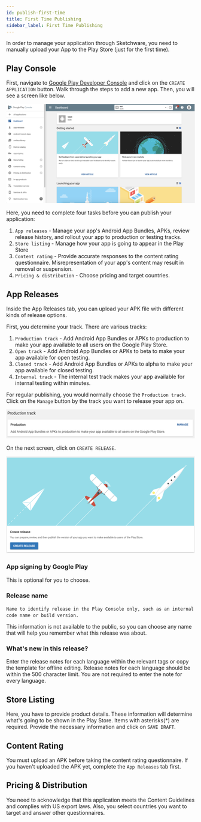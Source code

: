 ```yaml
---
id: publish-first-time
title: First Time Publishing
sidebar_label: First Time Publishing
---
```


In order to manage your application through Sketchware, you need to manually upload your App to the Play Store (just for the first time).

## Play Console

First, navigate to [Google Play Developer Console](https://play.google.com/apps/publish) and click on the `CREATE APPLICATION` button. Walk through the steps to add a new app. Then, you will see a screen like below.

![step1](assets/publish-first-time/step-1.png)

Here, you need to complete four tasks before you can publish your application:

1.  `App releases` - Manage your app's Android App Bundles, APKs, review release history, and rollout your app to production or testing tracks.
2.  `Store listing` - Manage how your app is going to appear in the Play Store
3.  `Content rating` - Provide accurate responses to the content rating questionnaire. Misrepresentation of your app's content may result in removal or suspension.
4.  `Pricing & distribution` - Choose pricing and target countries.

## App Releases

Inside the App Releases tab, you can upload your APK file with different kinds of release options.

First, you determine your track. There are various tracks:

1.  `Production track` - Add Android App Bundles or APKs to production to make your app available to all users on the Google Play Store.
2.  `Open track` - Add Android App Bundles or APKs to beta to make your app available for open testing.
3.  `Closed track` - Add Android App Bundles or APKs to alpha to make your app available for closed testing.
4.  `Internal track` - The internal test track makes your app available for internal testing within minutes.

For regular publishing, you would normally choose the `Production track`. Click on the `Manage` button by the track you want to release your app on.

![step2](assets/publish-first-time/step-2.png)

On the next screen, click on `CREATE RELEASE`.

![step3](assets/publish-first-time/step-3.png)

### App signing by Google Play

This is optional for you to choose.

### Release name

`Name to identify release in the Play Console only, such as an internal code name or build version.`

This information is not available to the public, so you can choose any name that will help you remember what this release was about.

### What's new in this release?

Enter the release notes for each language within the relevant tags or copy the template for offline editing. Release notes for each language should be within the 500 character limit. You are not required to enter the note for every language.

## Store Listing

Here, you have to provide product details. These information will determine what's going to be shown in the Play Store. Items with asterisks(\*) are required. Provide the necessary information and click on `SAVE DRAFT`.

## Content Rating

You must upload an APK before taking the content rating questionnaire. If you haven't uploaded the APK yet, complete the `App Releases` tab first.

## Pricing & Distribution

You need to acknowledge that this application meets the Content Guidelines and complies with US export laws. Also, you select countries you want to target and answer other questionnaires.

